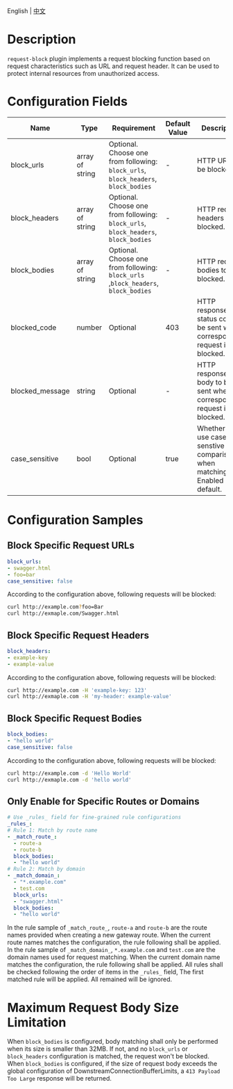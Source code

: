 <p>
   English | <a href="README.md">中文</a>
</p>

# Description
`request-block` plugin implements a request blocking function based on request characteristics such as URL and request header. It can be used to protect internal resources from unauthorized access.

# Configuration Fields

| Name | Type | Requirement |  Default Value | Description |
| -------- | -------- | -------- | -------- | -------- |
|  block_urls     |  array of string     | Optional. Choose one from following: `block_urls`, `block_headers`, `block_bodies` |  -  |  HTTP URLs to be blocked. |
|  block_headers     |  array of string     | Optional. Choose one from following: `block_urls`, `block_headers`, `block_bodies` |  -  |  HTTP request headers to be blocked.  |
|  block_bodies     |  array of string     | Optional. Choose one from following: `block_urls` ,`block_headers`, `block_bodies` |  -  |  HTTP request bodies to be blocked.  |
|  blocked_code     |  number     |  Optional     |   403  |  HTTP response status code to be sent when corresponding request is blocked.  |
|  blocked_message     |  string     |  Optional   |   -  |  HTTP response body to be sent when corresponding request is blocked.   |
|  case_sensitive     |  bool     |  Optional     |   true  |  Whether to use case-senstive comparison when matching. Enabled by default.   |

# Configuration Samples

## Block Specific Request URLs
```yaml
block_urls:
- swagger.html
- foo=bar
case_sensitive: false
```

According to the configuration above, following requests will be blocked:

```bash
curl http://example.com?foo=Bar
curl http://exmaple.com/Swagger.html
```

## Block Specific Request Headers
```yaml
block_headers:
- example-key
- example-value
```

According to the configuration above, following requests will be blocked:

```bash
curl http://example.com -H 'example-key: 123'
curl http://exmaple.com -H 'my-header: example-value'
```

## Block Specific Request Bodies
```yaml
block_bodies:
- "hello world"
case_sensitive: false
```

According to the configuration above, following requests will be blocked:

```bash
curl http://example.com -d 'Hello World'
curl http://exmaple.com -d 'hello world'
```

## Only Enable for Specific Routes or Domains
```yaml
# Use _rules_ field for fine-grained rule configurations 
_rules_:
# Rule 1: Match by route name
- _match_route_:
  - route-a
  - route-b
  block_bodies: 
  - "hello world"
# Rule 2: Match by domain
- _match_domain_:
  - "*.example.com"
  - test.com
  block_urls: 
  - "swagger.html"
  block_bodies:
  - "hello world"
```
In the rule sample of `_match_route_`, `route-a` and `route-b` are the route names provided when creating a new gateway route. When the current route names matches the configuration, the rule following shall be applied.
In the rule sample of `_match_domain_`, `*.example.com` and `test.com` are the domain names used for request matching. When the current domain name matches the configuration, the rule following shall be applied.
All rules shall be checked following the order of items in the `_rules_` field, The first matched rule will be applied. All remained will be ignored.

# Maximum Request Body Size Limitation

When `block_bodies` is configured, body matching shall only be performed when its size is smaller than 32MB. If not, and no `block_urls` or `block_headers` configuration is matched, the request won't be blocked.
When `block_bodies` is configured, if the size of request body exceeds the global configuration of DownstreamConnectionBufferLimits, a ``413 Payload Too Large`` response will be returned.